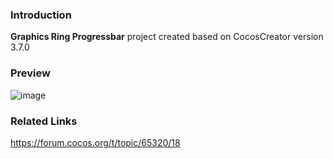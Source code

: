 ### Introduction
**Graphics Ring Progressbar** project created based on CocosCreator version 3.7.0

### Preview
![image](../../../gif/20220306/2022030602.gif)

### Related Links
https://forum.cocos.org/t/topic/65320/18    